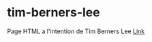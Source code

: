 # tim-berners-lee

Page HTML a l'intention de Tim Berners Lee
[Link](https://massimotascone.github.io/tim-berners-lee/)